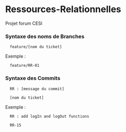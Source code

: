 # Ressources-Relationnelles
Projet forum CESI


### Syntaxe des noms de Branches
```
  feature/[nom du ticket]
```

Exemple :
```
  feature/RR-01
```


### Syntaxe des Commits
```
  RR : [message du commit]
  
  [nom du ticket]
```

Exemple :
```
  RR : add logIn and logOut functions
  
  RR-15
```
